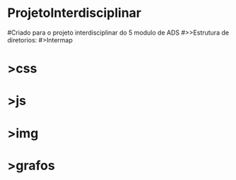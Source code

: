 # ProjetoInterdisciplinar
#Criado para o projeto interdisciplinar do 5 modulo de ADS
#>>Estrutura de diretorios:
#>Intermap
#  >css
#  >js
#  >img
#  >grafos
  
